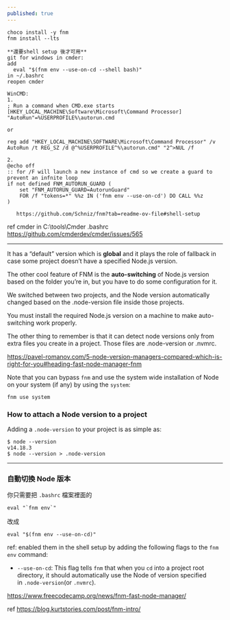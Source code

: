 ```yaml
---
published: true
---
```

```
choco install -y fnm
fnm install --lts

**還要shell setup 後才可用**
git for windows in cmder:
add 
  eval "$(fnm env --use-on-cd --shell bash)"
in ~/.bashrc
reopen cmder

WinCMD:
1.
; Run a command when CMD.exe starts
[HKEY_LOCAL_MACHINE\Software\Microsoft\Command Processor]
"AutoRun"=%USERPROFILE%\autorun.cmd

or

reg add "HKEY_LOCAL_MACHINE\SOFTWARE\Microsoft\Command Processor" /v AutoRun /t REG_SZ /d @^%USERPROFILE^%\autorun.cmd" "2^>NUL /f

2.
@echo off
:: for /F will launch a new instance of cmd so we create a guard to prevent an infnite loop
if not defined FNM_AUTORUN_GUARD (
    set "FNM_AUTORUN_GUARD=AutorunGuard"
    FOR /f "tokens=*" %%z IN ('fnm env --use-on-cd') DO CALL %%z
)

   https://github.com/Schniz/fnm?tab=readme-ov-file#shell-setup
```

ref
cmder in C:\tools\Cmder
  .bashrc
  https://github.com/cmderdev/cmder/issues/565

---
It has a “default” version which is **global** and it plays the role of fallback in case some project doesn’t have a specified Node.js version.


The other cool feature of FNM is the **auto-switching** of Node.js version based on the folder you’re in, but you have to do some configuration for it.

We switched between two projects, and the Node version automatically changed based on the .node-version file inside those projects.

You must install the required Node.js version on a machine to make auto-switching work properly.

The other thing to remember is that it can detect node versions only from extra files you create in a project. Those files are .node-version or .nvmrc.

  https://pavel-romanov.com/5-node-version-managers-compared-which-is-right-for-you#heading-fast-node-manager-fnm
  
Note that you can bypass `fnm` and use the system wide installation of Node on your system (if any) by using the `system`:

```
fnm use system
```

### How to attach a Node version to a project

Adding a `.node-version` to your project is as simple as:

```source-shell
$ node --version
v14.18.3
$ node --version > .node-version
```

---

### 自動切換 Node 版本

你只需要把 `.bashrc` 檔案裡面的

```
eval "`fnm env`"

```

改成

```
eval "$(fnm env --use-on-cd)"
```

ref:
enabled them in the shell setup by adding the following flags to the `fnm env` command:

-   `--use-on-cd`: This flag tells `fnm` that when you `cd` into a project root directory, it should automatically use the Node of version specified in `.node-version`(or `.nvmrc`).

  https://www.freecodecamp.org/news/fnm-fast-node-manager/


ref
https://blog.kurtstories.com/post/fnm-intro/
